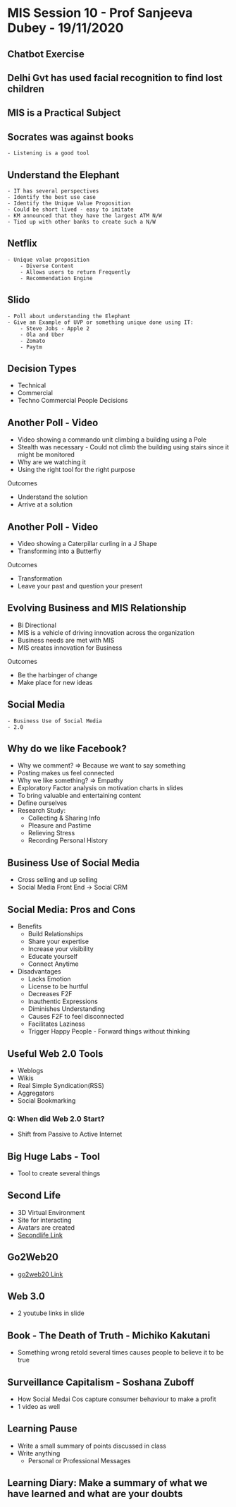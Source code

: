 # MIS Session 10 - Prof Sanjeeva Dubey - 19/11/2020

## Chatbot Exercise
## Delhi Gvt has used facial recognition to find lost children

## MIS is a Practical Subject

## Socrates was against books
	- Listening is a good tool

## Understand the Elephant
	- IT has several perspectives
	- Identify the best use case
	- Identify the Unique Value Proposition
	- Could be short lived - easy to imitate
	- KM announced that they have the largest ATM N/W
	- Tied up with other banks to create such a N/W

## Netflix
	- Unique value proposition
		- Diverse Content
		- Allows users to return Frequently
		- Recommendation Engine

## Slido
	- Poll about understanding the Elephant
	- Give an Example of UVP or something unique done using IT:
		- Steve Jobs - Apple 2
		- Ola and Uber
		- Zomato
		- Paytm

## Decision Types
- Technical
- Commercial
- Techno Commercial People Decisions

## Another Poll - Video
- Video showing a commando unit climbing a building using a Pole
- Stealth was necessary - Could not climb the building using stairs since it might be monitored
- Why are we watching it
- Using the right tool for the right purpose

Outcomes
- Understand the solution
- Arrive at a solution

## Another Poll - Video
- Video showing a Caterpillar curling in a J Shape
- Transforming into a Butterfly

Outcomes
- Transformation
- Leave your past and question your present

## Evolving Business and MIS Relationship
- Bi Directional
- MIS is a vehicle of driving innovation across the organization
- Business needs are met with MIS
- MIS creates innovation for Business

Outcomes
- Be the harbinger of change
- Make place for new ideas

## Social Media
	- Business Use of Social Media
	- 2.0

## Why do we like Facebook?
- Why we comment? => Because we want to say something
- Posting makes us feel connected
- Why we like something? => Empathy
- Exploratory Factor analysis on motivation charts in slides
- To bring valuable and entertaining content
- Define ourselves
- Research Study:
	- Collecting & Sharing Info
	- Pleasure and Pastime
	- Relieving Stress
	- Recording Personal History

## Business Use of Social Media
- Cross selling and up selling
- Social Media Front End -> Social CRM

## Social Media: Pros and Cons
- Benefits
	- Build Relationships
	- Share your expertise
	- Increase your visibility
	- Educate yourself
	- Connect Anytime
- Disadvantages
	- Lacks Emotion
	- License to be hurtful
	- Decreases F2F
	- Inauthentic Expressions
	- Diminishes Understanding
	- Causes F2F to feel disconnected
	- Facilitates Laziness
	- Trigger Happy People - Forward things without thinking

## Useful Web 2.0 Tools
- Weblogs
- Wikis
- Real Simple Syndication(RSS)
- Aggregators
- Social Bookmarking

### Q: When did Web 2.0 Start?
- Shift from Passive to Active Internet

## Big Huge Labs - Tool
- Tool to create several things

## Second Life
- 3D Virtual Environment
- Site for interacting
- Avatars are created
- <a href="https://www.secondlife.com">Secondlife Link</a>

## Go2Web20
- <a href="https://www.go2web20.com">go2web20 Link</a> 

## Web 3.0
- 2 youtube links in slide

## Book - The Death of Truth - Michiko Kakutani
- Something wrong retold several times causes people to believe it to be true

## Surveillance Capitalism - Soshana Zuboff
- How Social Medai Cos capture consumer behaviour to make a profit
- 1 video as well

## Learning Pause
- Write a small summary of points discussed in class
- Write anything
	- Personal or Professional Messages

## Learning Diary: Make a summary of what we have learned and what are your doubts
